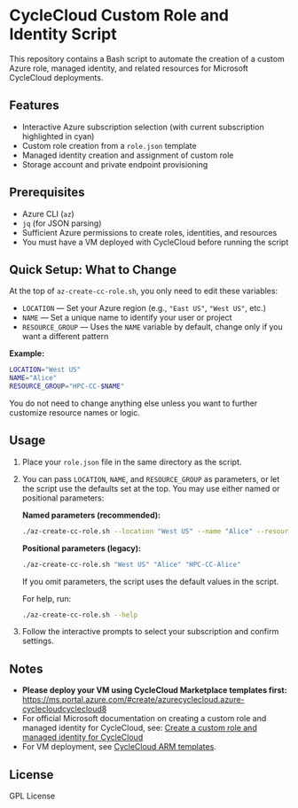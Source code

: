 # CycleCloud Custom Role and Identity Script

This repository contains a Bash script to automate the creation of a custom Azure role, managed identity, and related resources for Microsoft CycleCloud deployments.

## Features
- Interactive Azure subscription selection (with current subscription highlighted in cyan)
- Custom role creation from a `role.json` template
- Managed identity creation and assignment of custom role
- Storage account and private endpoint provisioning

## Prerequisites
- Azure CLI (`az`)
- `jq` (for JSON parsing)
- Sufficient Azure permissions to create roles, identities, and resources
- You must have a VM deployed with CycleCloud before running the script

## Quick Setup: What to Change
At the top of `az-create-cc-role.sh`, you only need to edit these variables:

- `LOCATION` — Set your Azure region (e.g., `"East US"`, `"West US"`, etc.)
- `NAME` — Set a unique name to identify your user or project
- `RESOURCE_GROUP` — Uses the `NAME` variable by default, change only if you want a different pattern

**Example:**
```bash
LOCATION="West US"
NAME="Alice"
RESOURCE_GROUP="HPC-CC-$NAME"
```

You do not need to change anything else unless you want to further customize resource names or logic.

## Usage
1. Place your `role.json` file in the same directory as the script.
2. You can pass `LOCATION`, `NAME`, and `RESOURCE_GROUP` as parameters, or let the script use the defaults set at the top. You may use either named or positional parameters:
   
   **Named parameters (recommended):**
   ```bash
   ./az-create-cc-role.sh --location "West US" --name "Alice" --resource-group "HPC-CC-Alice"
   ```
   **Positional parameters (legacy):**
   ```bash
   ./az-create-cc-role.sh "West US" "Alice" "HPC-CC-Alice"
   ```
   If you omit parameters, the script uses the default values in the script.
   
   For help, run:
   ```bash
   ./az-create-cc-role.sh --help
   ```
3. Follow the interactive prompts to select your subscription and confirm settings.


## Notes
- **Please deploy your VM using CycleCloud Marketplace templates first:**
   https://ms.portal.azure.com/#create/azurecyclecloud.azure-cyclecloudcyclecloud8
- For official Microsoft documentation on creating a custom role and managed identity for CycleCloud, see: [Create a custom role and managed identity for CycleCloud](https://learn.microsoft.com/en-us/azure/cyclecloud/how-to/managed-identities?view=cyclecloud-8)
- For VM deployment, see [CycleCloud ARM templates](https://github.com/CycleCloudCommunity/cyclecloud_arm).

## License
GPL License
